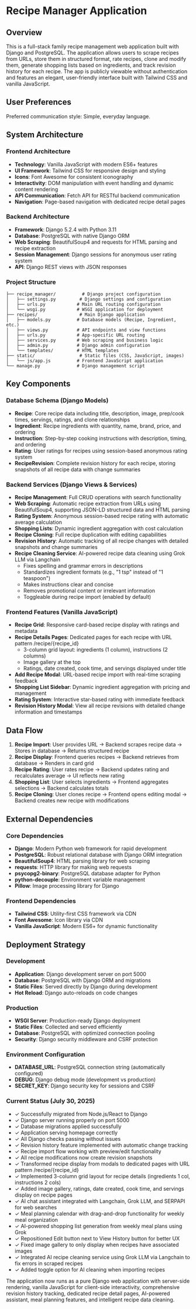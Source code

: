 # Recipe Manager Application

## Overview

This is a full-stack family recipe management web application built with Django and PostgreSQL. The application allows users to scrape recipes from URLs, store them in structured format, rate recipes, clone and modify them, generate shopping lists based on ingredients, and track revision history for each recipe. The app is publicly viewable without authentication and features an elegant, user-friendly interface built with Tailwind CSS and vanilla JavaScript.

## User Preferences

Preferred communication style: Simple, everyday language.

## System Architecture

### Frontend Architecture
- **Technology**: Vanilla JavaScript with modern ES6+ features
- **UI Framework**: Tailwind CSS for responsive design and styling
- **Icons**: Font Awesome for consistent iconography
- **Interactivity**: DOM manipulation with event handling and dynamic content rendering
- **API Communication**: Fetch API for RESTful backend communication
- **Navigation**: Page-based navigation with dedicated recipe detail pages

### Backend Architecture
- **Framework**: Django 5.2.4 with Python 3.11
- **Database**: PostgreSQL with native Django ORM
- **Web Scraping**: BeautifulSoup4 and requests for HTML parsing and recipe extraction
- **Session Management**: Django sessions for anonymous user rating system
- **API**: Django REST views with JSON responses

### Project Structure
```
├── recipe_manager/          # Django project configuration
│   ├── settings.py         # Django settings and configuration
│   ├── urls.py            # Main URL routing configuration
│   └── wsgi.py            # WSGI application for deployment
├── recipes/                # Main Django application
│   ├── models.py          # Database models (Recipe, Ingredient, etc.)
│   ├── views.py           # API endpoints and view functions
│   ├── urls.py            # App-specific URL routing
│   ├── services.py        # Web scraping and business logic
│   ├── admin.py           # Django admin configuration
│   └── templates/         # HTML templates
├── static/                 # Static files (CSS, JavaScript, images)
│   └── js/app.js          # Frontend JavaScript application
└── manage.py              # Django management script
```

## Key Components

### Database Schema (Django Models)
- **Recipe**: Core recipe data including title, description, image, prep/cook times, servings, ratings, and clone relationships
- **Ingredient**: Recipe ingredients with quantity, name, brand, price, and ordering
- **Instruction**: Step-by-step cooking instructions with description, timing, and ordering  
- **Rating**: User ratings for recipes using session-based anonymous rating system
- **RecipeRevision**: Complete revision history for each recipe, storing snapshots of all recipe data with change summaries

### Backend Services (Django Views & Services)
- **Recipe Management**: Full CRUD operations with search functionality
- **Web Scraping**: Automatic recipe extraction from URLs using BeautifulSoup4, supporting JSON-LD structured data and HTML parsing
- **Rating System**: Anonymous session-based recipe rating with automatic average calculation
- **Shopping Lists**: Dynamic ingredient aggregation with cost calculation
- **Recipe Cloning**: Full recipe duplication with editing capabilities
- **Revision History**: Automatic tracking of all recipe changes with detailed snapshots and change summaries
- **Recipe Cleaning Service**: AI-powered recipe data cleaning using Grok LLM via Langchain
  - Fixes spelling and grammar errors in descriptions
  - Standardizes ingredient formats (e.g., "1 tsp" instead of "1 teaspoon")
  - Makes instructions clear and concise
  - Removes promotional content or irrelevant information
  - Toggleable during recipe import (enabled by default)

### Frontend Features (Vanilla JavaScript)
- **Recipe Grid**: Responsive card-based recipe display with ratings and metadata
- **Recipe Details Pages**: Dedicated pages for each recipe with URL pattern /recipe/{recipe_id}
  - 3-column grid layout: ingredients (1 column), instructions (2 columns)
  - Image gallery at the top
  - Ratings, date created, cook time, and servings displayed under title
- **Add Recipe Modal**: URL-based recipe import with real-time scraping feedback
- **Shopping List Sidebar**: Dynamic ingredient aggregation with pricing and management
- **Rating System**: Interactive star-based rating with immediate feedback
- **Revision History Modal**: View all recipe revisions with detailed change information and timestamps

## Data Flow

1. **Recipe Import**: User provides URL → Backend scrapes recipe data → Stores in database → Returns structured recipe
2. **Recipe Display**: Frontend queries recipes → Backend retrieves from database → Renders in card grid
3. **Recipe Rating**: User rates recipe → Backend updates rating and recalculates average → UI reflects new rating
4. **Shopping List**: User selects ingredients → Frontend aggregates selections → Backend calculates totals
5. **Recipe Cloning**: User clones recipe → Frontend opens editing modal → Backend creates new recipe with modifications

## External Dependencies

### Core Dependencies
- **Django**: Modern Python web framework for rapid development
- **PostgreSQL**: Robust relational database with Django ORM integration
- **BeautifulSoup4**: HTML parsing library for web scraping
- **requests**: HTTP library for making web requests
- **psycopg2-binary**: PostgreSQL database adapter for Python
- **python-decouple**: Environment variable management
- **Pillow**: Image processing library for Django

### Frontend Dependencies
- **Tailwind CSS**: Utility-first CSS framework via CDN
- **Font Awesome**: Icon library via CDN
- **Vanilla JavaScript**: Modern ES6+ for dynamic functionality

## Deployment Strategy

### Development
- **Application**: Django development server on port 5000
- **Database**: PostgreSQL with Django ORM and migrations
- **Static Files**: Served directly by Django during development
- **Hot Reload**: Django auto-reloads on code changes

### Production
- **WSGI Server**: Production-ready Django deployment
- **Static Files**: Collected and served efficiently
- **Database**: PostgreSQL with optimized connection pooling
- **Security**: Django security middleware and CSRF protection

### Environment Configuration
- **DATABASE_URL**: PostgreSQL connection string (automatically configured)
- **DEBUG**: Django debug mode (development vs production)
- **SECRET_KEY**: Django security key for sessions and CSRF

### Current Status (July 30, 2025)
- ✓ Successfully migrated from Node.js/React to Django
- ✓ Django server running properly on port 5000
- ✓ Database migrations applied successfully
- ✓ Application serving homepage correctly
- ✓ All Django checks passing without issues
- ✓ Revision history feature implemented with automatic change tracking
- ✓ Recipe import flow working with preview/edit functionality
- ✓ All recipe modifications now create revision snapshots
- ✓ Transformed recipe display from modals to dedicated pages with URL pattern /recipe/{recipe_id}
- ✓ Implemented 3-column grid layout for recipe details (ingredients 1 col, instructions 2 cols)
- ✓ Added image gallery, ratings, date created, cook time, and servings display on recipe pages
- ✓ AI chat assistant integrated with Langchain, Grok LLM, and SERPAPI for web searches
- ✓ Meal planning calendar with drag-and-drop functionality for weekly meal organization
- ✓ AI-powered shopping list generation from weekly meal plans using Grok
- ✓ Repositioned Edit button next to View History button for better UX
- ✓ Fixed image gallery to only display when recipes have associated images
- ✓ Integrated AI recipe cleaning service using Grok LLM via Langchain to fix errors in scraped recipes
- ✓ Added toggle option for AI cleaning when importing recipes

The application now runs as a pure Django web application with server-side rendering, vanilla JavaScript for client-side interactivity, comprehensive revision history tracking, dedicated recipe detail pages, AI-powered assistant, meal planning features, and intelligent recipe data cleaning.